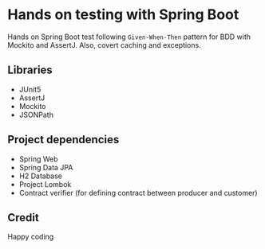 # Hands on testing with Spring Boot

Hands on Spring Boot test following `Given-When-Then` pattern for BDD with Mockito and AssertJ.
Also, covert caching and exceptions.

## Libraries

* JUnit5
* AssertJ
* Mockito
* JSONPath


## Project dependencies

* Spring Web
* Spring Data JPA
* H2 Database
* Project Lombok
* Contract verifier (for defining contract between producer and customer)

## Credit

Happy coding